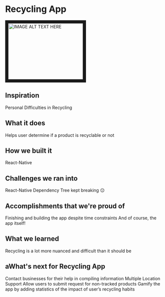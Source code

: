 # Recycling App

<a href="http://www.youtube.com/watch?feature=player_embedded&v=G5zugqZEQVs
" target="_blank"><img src="http://img.youtube.com/vi/G5zugqZEQVs/0.jpg" 
alt="IMAGE ALT TEXT HERE" width="240" height="180" border="10" /></a>
## Inspiration
Personal Difficulties in Recycling

## What it does
Helps user determine if a product is recyclable or not

## How we built it
React-Native

## Challenges we ran into
React-Native Dependency Tree kept breaking :expressionless:

## Accomplishments that we're proud of
Finishing and building the app despite time constraints And of course, the app itself!

## What we learned
Recycling is a lot more nuanced and difficult than it should be

## aWhat's next for Recycling App
Contact businesses for their help in compiling information
Multiple Location Support
Allow users to submit request for non-tracked products
Gamify the app by adding statistics of the impact of user’s recycling habits
